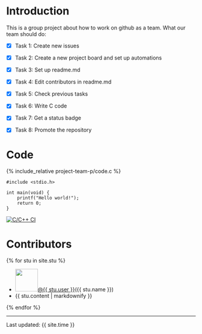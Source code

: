 # Introduction
This is a group project about how to work on github as a team.
What our team should do:
- [x] Task 1: Create new issues
- [x] Task 2: Create a new project board and set up automations
- [x] Task 3: Set up readme.md
- [x] Task 4: Edit contributors in readme.md
- [x] Task 5: Check previous tasks
- [x] Task 6: Write C code
- [x] Task 7: Get a status badge
- [x] Task 8: Promote the repository


# Code
{% include_relative project-team-p/code.c %}

```
#include <stdio.h>
 
int main(void) {
	printf("Hello world!");
	return 0;
}
```
[![C/C++ CI](https://github.com/csci3251-2021/project-team-p/actions/workflows/main.yml/badge.svg)](https://github.com/csci3251-2021/project-team-p/actions/workflows/main.yml)


# Contributors
{% for stu in site.stu %}

  - <img src="{{ stu.image }}" width="60" height="60" /><a href="https://github.com/{{ stu.user }}">@{{ stu.user }}</a>({{ stu.name }})
  - {{ stu.content | markdownify }}

{% endfor %}


---
Last updated: {{ site.time }}

